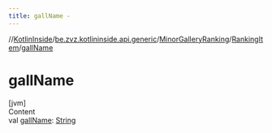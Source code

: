 ```yaml
---
title: gallName -
---
```

//[KotlinInside](../../../index.md)/[be.zvz.kotlininside.api.generic](../../index.md)/[MinorGalleryRanking](../index.md)/[RankingItem](index.md)/[gallName](gall-name.md)



# gallName  
[jvm]  
Content  
val [gallName](gall-name.md): [String](https://kotlinlang.org/api/latest/jvm/stdlib/kotlin/-string/index.html)  



